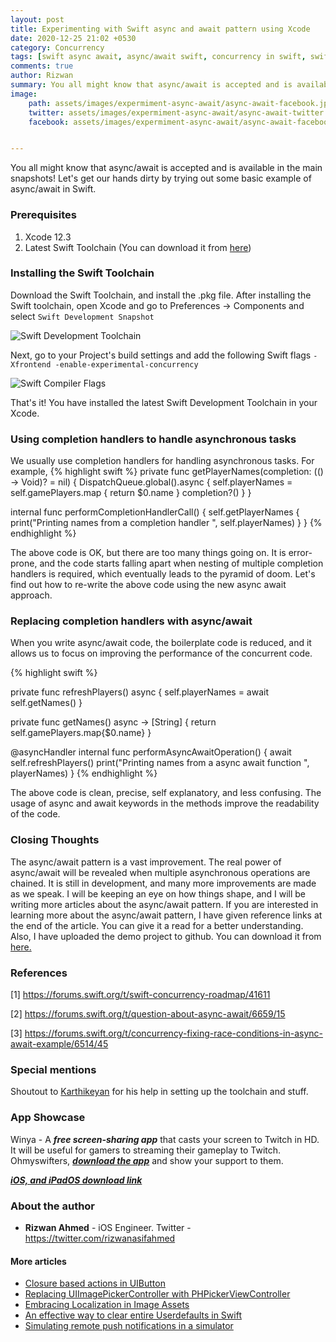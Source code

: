 ```yaml
---
layout: post
title: Experimenting with Swift async and await pattern using Xcode
date: 2020-12-25 21:02 +0530
category: Concurrency
tags: [swift async await, async/await swift, concurrency in swift, swift concurrency, async await, async await swift5]
comments: true
author: Rizwan
summary: You all might know that async/await is accepted and is available in the main snapshots! Let's get our hands dirty by trying out some basic example of async/await in Swift. 
image:
    path: assets/images/expermiment-async-await/async-await-facebook.jpeg
    twitter: assets/images/expermiment-async-await/async-await-twitter.jpeg
    facebook: assets/images/expermiment-async-await/async-await-facebook.jpeg


---
```

You all might know that async/await is accepted and is available in the main snapshots! Let's get our hands dirty by trying out some basic example of async/await in Swift. 

### Prerequisites
1. Xcode 12.3
2. Latest Swift Toolchain (You can download it from [here](https://link.ohmyswift.com/J3EvM)) 


### Installing the Swift Toolchain 
Download the Swift Toolchain, and install the .pkg file. After installing the Swift toolchain, open Xcode and go to Preferences -> Components and select ```Swift Development Snapshot```

![Swift Development Toolchain](/blog/assets/images/expermiment-async-await/swift-toolchain.png)


Next, go to your Project's build settings and add the following Swift flags ``` -Xfrontend -enable-experimental-concurrency ```

![Swift Compiler Flags](/blog/assets/images/expermiment-async-await/other-flags.png)

That's it! You have installed the latest Swift Development Toolchain in your Xcode. 

### Using completion handlers to handle asynchronous tasks
We usually use completion handlers for handling asynchronous tasks. For example,
{% highlight swift %}
private func getPlayerNames(completion: (() -> Void)? = nil) {
    DispatchQueue.global().async {
        self.playerNames = self.gamePlayers.map {
            return $0.name
        }
        completion?()
    }
}

internal func performCompletionHandlerCall() { 
	self.getPlayerNames {
        print("Printing names from a completion handler ", self.playerNames)
    }
}
{% endhighlight %}

The above code is OK, but there are too many things going on. It is error-prone, and the code starts falling apart when nesting of multiple completion handlers is required, which eventually leads to the pyramid of doom. Let's find out how to re-write the above code using the new async await approach.

### Replacing completion handlers with async/await

When you write async/await code, the boilerplate code is reduced, and it allows us to focus on improving the performance of the concurrent code. 

{% highlight swift %}

private func refreshPlayers() async {
    self.playerNames = await self.getNames()
}

private func getNames() async -> [String] {
    return self.gamePlayers.map{$0.name}
}

@asyncHandler internal func performAsyncAwaitOperation() {
    await self.refreshPlayers()
    print("Printing names from a async await function ", playerNames)
}
{% endhighlight %}

The above code is clean, precise, self explanatory, and less confusing. 
The usage of async and await keywords in the methods improve the readability of the code. 

### Closing Thoughts
The async/await pattern is a vast improvement. The real power of async/await will be revealed when multiple asynchronous operations are chained.  It is still in development, and many more improvements are made as we speak. I will be keeping an eye on how things shape, and I will be writing more articles about the async/await pattern.
If you are interested in learning more about the async/await pattern, I have given reference links at the end of the article. You can give it a read for a better understanding. 
Also, I have uploaded the demo project to github. You can download it from [here.](https://link.ohmyswift.com/43KZu)

### References

[1] <https://forums.swift.org/t/swift-concurrency-roadmap/41611>

[2] <https://forums.swift.org/t/question-about-async-await/6659/15>

[3] <https://forums.swift.org/t/concurrency-fixing-race-conditions-in-async-await-example/6514/45>

### Special mentions

Shoutout to [Karthikeyan](https://twitter.com/karthikgs7) for his help in setting up the toolchain and stuff.

### App Showcase

Winya - A ***free screen-sharing app*** that casts your screen to Twitch in HD. It will be useful for gamers to streaming their gameplay to Twitch.
Ohmyswifters, ***[download the app](https://winya.link/getwinya)*** and show your support to them.

***[iOS, and iPadOS download link](https://winya.link/getwinya)***

### About the author

- **Rizwan Ahmed** - iOS Engineer.  Twitter - <https://twitter.com/rizwanasifahmed>

#### More articles

- [Closure based actions in UIButton](/blog/2020/11/02/closure-based-actions-in-uibutton/)
- [Replacing UIImagePickerController with PHPickerViewController](/blog/2020/08/29/replacing-uiimagepickercontroller-with-phpickerviewcontroller/)
- [Embracing Localization in Image Assets](/blog/2020/06/14/embracing-localization-in-image-assets/)
- [An effective way to clear entire Userdefaults in Swift](/blog/2020/05/19/an-effective-way-to-clear-entire-userdefaults-in-swift/)
- [Simulating remote push notifications in a simulator](/blog/2020/02/13/simulating-remote-push-notifications-in-a-simulator/)
